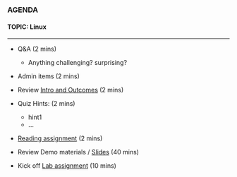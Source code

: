 ### AGENDA  
#### TOPIC: Linux
---  

- Q&A (2 mins)
  - Anything challenging? surprising?
  
- Admin items (2 mins)

- Review [Intro and Outcomes](https://github.com/UVADS/data_engineering/blob/main/01_linux/linux_intro_and_outcomes.md) (2 mins)

- Quiz Hints: (2 mins)
  - hint1
  - ...

- [Reading assignment](https://github.com/UVADS/data_engineering/blob/main/01_linux/reading_list.md) (2 mins)

- Review Demo materials / [Slides](https://github.com/UVADS/data_engineering/blob/main/01_linux/linux_command_line.pptx) (40 mins)

- Kick off [Lab assignment](https://github.com/UVADS/data_engineering/blob/main/01_linux/Linux_lab_01.ipynb) (10 mins)
